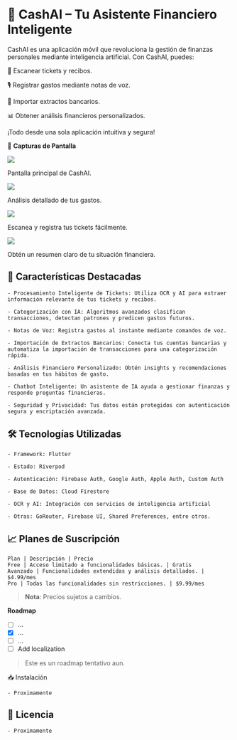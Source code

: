 # 💸 CashAI – Tu Asistente Financiero Inteligente

CashAI es una aplicación móvil que revoluciona la gestión de finanzas personales mediante inteligencia artificial. Con CashAI, puedes:

📸 Escanear tickets y recibos.

🎙️ Registrar gastos mediante notas de voz.

📄 Importar extractos bancarios.

📊 Obtener análisis financieros personalizados.

¡Todo desde una sola aplicación intuitiva y segura!


📱 **Capturas de Pantalla**

![](https://avirgili-eclub.github.io/cashai-landing/images/app-screenshot.png)

Pantalla principal de CashAI.

![](https://avirgili-eclub.github.io/cashai-landing/images/app-screenshot3.png)

Análisis detallado de tus gastos.

![](https://avirgili-eclub.github.io/cashai-landing/images/app-screenshot1.png)

Escanea y registra tus tickets fácilmente.

![](https://avirgili-eclub.github.io/cashai-landing/images/app-screenshot4.png)

Obtén un resumen claro de tu situación financiera.


## 🚀 Características Destacadas

    - Procesamiento Inteligente de Tickets: Utiliza OCR y AI para extraer información relevante de tus tickets y recibos.

    - Categorización con IA: Algoritmos avanzados clasifican transacciones, detectan patrones y predicen gastos futuros.

    - Notas de Voz: Registra gastos al instante mediante comandos de voz.

    - Importación de Extractos Bancarios: Conecta tus cuentas bancarias y automatiza la importación de transacciones para una categorización rápida.

    - Análisis Financiero Personalizado: Obtén insights y recomendaciones basadas en tus hábitos de gasto.

    - Chatbot Inteligente: Un asistente de IA ayuda a gestionar finanzas y responde preguntas financieras.

    - Seguridad y Privacidad: Tus datos están protegidos con autenticación segura y encriptación avanzada.

## 🛠️ Tecnologías Utilizadas

    - Framework: Flutter

    - Estado: Riverpod

    - Autenticación: Firebase Auth, Google Auth, Apple Auth, Custom Auth

    - Base de Datos: Cloud Firestore

    - OCR y AI: Integración con servicios de inteligencia artificial

    - Otras: GoRouter, Firebase UI, Shared Preferences, entre otros.

## 📈 Planes de Suscripción

    Plan | Descripción | Precio
    Free | Acceso limitado a funcionalidades básicas. | Gratis
    Avanzado | Funcionalidades extendidas y análisis detallados. | $4.99/mes
    Pro | Todas las funcionalidades sin restricciones. | $9.99/mes

> **Nota**: Precios sujetos a cambios.


**Roadmap**

- [ ] ...
- [x] ...
- [ ] ...
- [ ] Add localization

> Este es un roadmap tentativo aun.

📥 Instalación

    - Proximamente

## 📄 Licencia

    - Proximamente
